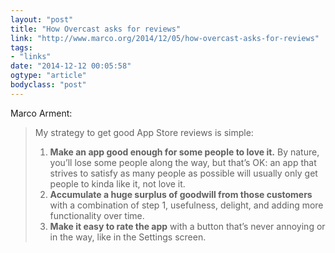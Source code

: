 ```yaml
---
layout: "post"
title: "How Overcast asks for reviews"
link: "http://www.marco.org/2014/12/05/how-overcast-asks-for-reviews"
tags: 
- "links"
date: "2014-12-12 00:05:58"
ogtype: "article"
bodyclass: "post"
---
```


Marco Arment:

> My strategy to get good App Store reviews is simple:
> 
> 1. **Make an app good enough for some people to love it.** By nature, you’ll lose some people along the way, but that’s OK: an app that strives to satisfy as many people as possible will usually only get people to kinda like it, not love it.
> 2. **Accumulate a huge surplus of goodwill from those customers** with a combination of step 1, usefulness, delight, and adding more functionality over time.
> 3. **Make it easy to rate the app** with a button that’s never annoying or in the way, like in the Settings screen.